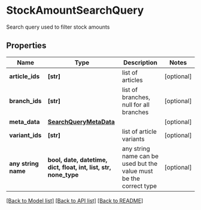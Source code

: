 # StockAmountSearchQuery

Search query used to filter stock amounts

## Properties
Name | Type | Description | Notes
------------ | ------------- | ------------- | -------------
**article_ids** | **[str]** | list of articles | [optional] 
**branch_ids** | **[str]** | list of branches, null for all branches | [optional] 
**meta_data** | [**SearchQueryMetaData**](SearchQueryMetaData.md) |  | [optional] 
**variant_ids** | **[str]** | list of article variants | [optional] 
**any string name** | **bool, date, datetime, dict, float, int, list, str, none_type** | any string name can be used but the value must be the correct type | [optional]

[[Back to Model list]](../README.md#documentation-for-models) [[Back to API list]](../README.md#documentation-for-api-endpoints) [[Back to README]](../README.md)


